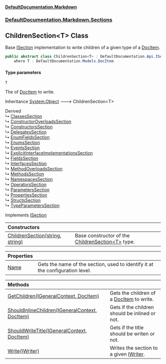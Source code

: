#### [DefaultDocumentation\.Markdown](../../../../index.md 'index')
### [DefaultDocumentation\.Markdown\.Sections](../../../../index.md#DefaultDocumentation.Markdown.Sections 'DefaultDocumentation\.Markdown\.Sections')

## ChildrenSection\<T\> Class

Base [ISection](https://github.com/Doraku/DefaultDocumentation/blob/master/documentation/api/DefaultDocumentation/Api/ISection/index.md 'DefaultDocumentation\.Api\.ISection') implementation to write children of a given type of a [DocItem](https://github.com/Doraku/DefaultDocumentation/blob/master/documentation/api/DefaultDocumentation/Models/DocItem/index.md 'DefaultDocumentation\.Models\.DocItem')\.

```csharp
public abstract class ChildrenSection<T> : DefaultDocumentation.Api.ISection
    where T : DefaultDocumentation.Models.DocItem
```
#### Type parameters

<a name='DefaultDocumentation.Markdown.Sections.ChildrenSection_T_.T'></a>

`T`

The of [DocItem](https://github.com/Doraku/DefaultDocumentation/blob/master/documentation/api/DefaultDocumentation/Models/DocItem/index.md 'DefaultDocumentation\.Models\.DocItem') to write\.

Inheritance [System\.Object](https://learn.microsoft.com/en-us/dotnet/api/system.object 'System\.Object') &#129106; ChildrenSection\<T\>

Derived  
&#8627; [ClassesSection](../ClassesSection/index.md 'DefaultDocumentation\.Markdown\.Sections\.ClassesSection')  
&#8627; [ConstructorOverloadsSection](../ConstructorOverloadsSection/index.md 'DefaultDocumentation\.Markdown\.Sections\.ConstructorOverloadsSection')  
&#8627; [ConstructorsSection](../ConstructorsSection/index.md 'DefaultDocumentation\.Markdown\.Sections\.ConstructorsSection')  
&#8627; [DelegatesSection](../DelegatesSection/index.md 'DefaultDocumentation\.Markdown\.Sections\.DelegatesSection')  
&#8627; [EnumFieldsSection](../EnumFieldsSection/index.md 'DefaultDocumentation\.Markdown\.Sections\.EnumFieldsSection')  
&#8627; [EnumsSection](../EnumsSection/index.md 'DefaultDocumentation\.Markdown\.Sections\.EnumsSection')  
&#8627; [EventsSection](../EventsSection/index.md 'DefaultDocumentation\.Markdown\.Sections\.EventsSection')  
&#8627; [ExplicitInterfaceImplementationsSection](../ExplicitInterfaceImplementationsSection/index.md 'DefaultDocumentation\.Markdown\.Sections\.ExplicitInterfaceImplementationsSection')  
&#8627; [FieldsSection](../FieldsSection/index.md 'DefaultDocumentation\.Markdown\.Sections\.FieldsSection')  
&#8627; [InterfacesSection](../InterfacesSection/index.md 'DefaultDocumentation\.Markdown\.Sections\.InterfacesSection')  
&#8627; [MethodOverloadsSection](../MethodOverloadsSection/index.md 'DefaultDocumentation\.Markdown\.Sections\.MethodOverloadsSection')  
&#8627; [MethodsSection](../MethodsSection/index.md 'DefaultDocumentation\.Markdown\.Sections\.MethodsSection')  
&#8627; [NamespacesSection](../NamespacesSection/index.md 'DefaultDocumentation\.Markdown\.Sections\.NamespacesSection')  
&#8627; [OperatorsSection](../OperatorsSection/index.md 'DefaultDocumentation\.Markdown\.Sections\.OperatorsSection')  
&#8627; [ParametersSection](../ParametersSection/index.md 'DefaultDocumentation\.Markdown\.Sections\.ParametersSection')  
&#8627; [PropertiesSection](../PropertiesSection/index.md 'DefaultDocumentation\.Markdown\.Sections\.PropertiesSection')  
&#8627; [StructsSection](../StructsSection/index.md 'DefaultDocumentation\.Markdown\.Sections\.StructsSection')  
&#8627; [TypeParametersSection](../TypeParametersSection/index.md 'DefaultDocumentation\.Markdown\.Sections\.TypeParametersSection')

Implements [ISection](https://github.com/Doraku/DefaultDocumentation/blob/master/documentation/api/DefaultDocumentation/Api/ISection/index.md 'DefaultDocumentation\.Api\.ISection')

| Constructors | |
| :--- | :--- |
| [ChildrenSection\(string, string\)](ChildrenSection(string,string).md 'DefaultDocumentation\.Markdown\.Sections\.ChildrenSection\<T\>\.ChildrenSection\(string, string\)') | Base constructor of the [ChildrenSection&lt;T&gt;](index.md 'DefaultDocumentation\.Markdown\.Sections\.ChildrenSection\<T\>') type\. |

| Properties | |
| :--- | :--- |
| [Name](Name.md 'DefaultDocumentation\.Markdown\.Sections\.ChildrenSection\<T\>\.Name') | Gets the name of the section, used to identify it at the configuration level\. |

| Methods | |
| :--- | :--- |
| [GetChildren\(IGeneralContext, DocItem\)](GetChildren(IGeneralContext,DocItem).md 'DefaultDocumentation\.Markdown\.Sections\.ChildrenSection\<T\>\.GetChildren\(DefaultDocumentation\.IGeneralContext, DefaultDocumentation\.Models\.DocItem\)') | Gets the children of a [DocItem](https://github.com/Doraku/DefaultDocumentation/blob/master/documentation/api/DefaultDocumentation/Models/DocItem/index.md 'DefaultDocumentation\.Models\.DocItem') to write\. |
| [ShouldInlineChildren\(IGeneralContext, DocItem\)](ShouldInlineChildren(IGeneralContext,DocItem).md 'DefaultDocumentation\.Markdown\.Sections\.ChildrenSection\<T\>\.ShouldInlineChildren\(DefaultDocumentation\.IGeneralContext, DefaultDocumentation\.Models\.DocItem\)') | Gets if the children should be inlined or not\. |
| [ShouldWriteTitle\(IGeneralContext, DocItem\)](ShouldWriteTitle(IGeneralContext,DocItem).md 'DefaultDocumentation\.Markdown\.Sections\.ChildrenSection\<T\>\.ShouldWriteTitle\(DefaultDocumentation\.IGeneralContext, DefaultDocumentation\.Models\.DocItem\)') | Gets if the title should be writen or not\. |
| [Write\(IWriter\)](Write(IWriter).md 'DefaultDocumentation\.Markdown\.Sections\.ChildrenSection\<T\>\.Write\(DefaultDocumentation\.Api\.IWriter\)') | Writes the section to a given [IWriter](https://github.com/Doraku/DefaultDocumentation/blob/master/documentation/api/DefaultDocumentation/Api/IWriter/index.md 'DefaultDocumentation\.Api\.IWriter')\. |
